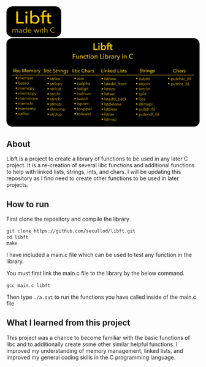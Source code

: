 <img src="libft.png" width="143" height="80">
<img src="libftdetails.png">

## About
Libft is a project to create a library of functions to be used in any later C project. It is a re-creation of several libc functions and additional functions to help with linked lists, strings, ints, and chars. I will be updating this repository as I find need to create other functions to be used in later projects.

## How to run

First clone the repository and compile the library

    git clone https://github.com/secullod/libft.git
    cd libft
    make

I have included a main.c file which can be used to test any function in the library.

You must first link the main.c file to the library by the below command.

`gcc main.c libft`<br>

Then type `./a.out` to run the functions you have called inside of the main.c file

## What I learned from this project

This project was a chance to become familiar with the basic functions of libc and to additionally create some other similar helpful functions. I improved my understanding of memory management, linked lists, and improved my general coding skills in the C programming language.